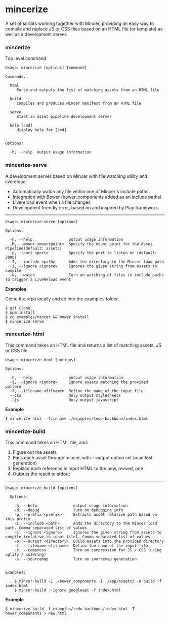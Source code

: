 mincerize
=========

A set of scripts working together with Mincer, providing an easy way to
compile and replace JS or CSS files based on an HTML file (or template)
as well as a development server.

### mincerize

Top level command

    Usage: mincerize [options] [command]

    Commands:

      html
         Parse and outputs the list of matching assets from an HTML file

      build
         Compiles and produces Mincer manifest from an HTML file

      serve
         Start an asset pipeline development server

      help [cmd]
         display help for [cmd]


    Options:

      -h, --help  output usage information

### mincerize-serve

A development server based on Mincer with file watching utility and
livereload.

- Automatically watch any file within one of Mincer's include paths
- Integration with Bower (bower_components added as an include paths)
- Livereload event when a file changes
- Development friendly error, based on and inspired by Play framework.

---


    Usage: mincerize-serve [options]

    Options:

      -h, --help                output usage information
      -M, --mount <mountpoint>  Specify the mount point for the Asset Pipeline(default: assets)
      -p, --port <port>         Specify the port to listen on (default: 3000)
      -I, --include <path>      Adds the directory to the Mincer load path
      -i, --ignore <ignore>     Ignores the given string from assets to compile
      -w, --watch               Turn on watching of files in include paths to trigger a LiveReload event



**Examples**


Clone the repo locally and cd into the examples folder.

    $ git clone
    $ npm install
    $ cd examples/mincer && bower install
    $ mincerize serve

### mincerize-html

This command takes an HTML file and returns a list of matching assets,
JS or CSS file.

    Usage: mincerize-html [options]

    Options:

      -h, --help                output usage information
      -i, --ignore <ignore>     Ignore assets matching the provided pattern
      -f, --filename <filname>  Define the name of the input file
      --css                     Only output stylesheets
      --js                      Only output javascript


**Example**

    $ mincerize html --filename ./examples/todo-backbone/index.html


### mincerize-build

This command takes an HTML file, and:

1. Figure out the assets
2. Pass each asset through mincer, with --output option set (manifest generation)
3. Replace each reference in input HTML to the new, revved, one
4. Outputs the result to stdout

---

    Usage: mincerize-build [options]

      Options:

        -h, --help                output usage information
        -d, --debug               Turn on debugging info
        -p, --prefix <prefix>     Extracts asset relative path based on this prefix
        -I, --include <path>      Adds the directory to the Mincer load path. Comma separated list of values
        -i, --ignore <ignore>     Ignores the given string from assets to compile (relative to input file). Comma separated list of values
        -o, --output <directory>  Build assets into the provided directory
        -f, --filename <filname>  Define the name of the input file
        -c, --compress            Turn on compression for JS / CSS (using uglify / csswring)
        -s, --sourcemap           Turn on sourcemap generation


    Examples:

        $ mincer-build -I ./bower_components -I ./app/assets/ -o build -f index.html
        $ mincer-build --ignore googleapi -f index.html


**Example**

    $ mincerize build -f examples/todo-backbone/index.html -I bower_components > new.html
